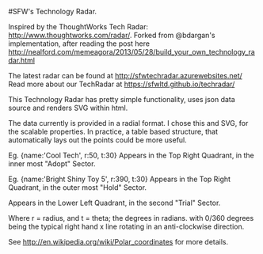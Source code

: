 #SFW's Technology Radar.

Inspired by the ThoughtWorks Tech Radar: http://www.thoughtworks.com/radar/. Forked from @bdargan's implementation, after reading the post here http://nealford.com/memeagora/2013/05/28/build_your_own_technology_radar.html

The latest radar can be found at http://sfwtechradar.azurewebsites.net/
Read more about our TechRadar at https://sfwltd.github.io/techradar/

This Technology Radar has pretty simple functionality, uses json data source and renders SVG within html.

The data currently is provided in a radial format. I chose this and SVG, for the scalable properties. In practice, a table based structure, that automatically lays out the points could be more useful.

Eg. {name:'Cool Tech', r:50, t:30}
Appears in the Top Right Quadrant, in the inner most "Adopt" Sector.

Eg. {name:'Bright Shiny Toy 5', r:390, t:30}
Appears in the Top Right Quadrant, in the outer most "Hold" Sector.

Appears in the Lower Left Quadrant, in the second "Trial" Sector.

Where r = radius, and t = theta; the degrees in radians. with 0/360 degrees being the typical right hand x line rotating in an anti-clockwise direction.

See http://en.wikipedia.org/wiki/Polar_coordinates for more details.
